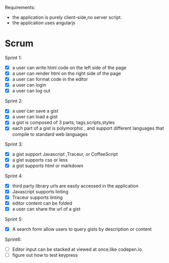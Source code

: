 Requirements:
- the application is purely client-side,no server script.
- the application uses angularjs

Scrum
=====

Sprint 1:

- [X] a user can write html code on the left side of the page
- [X] a user can render html on the right side of the page
- [X] a user can format code in the editor
- [X] a user can login
- [X] a user can log out

Sprint 2:

- [X] a user can save a gist
- [X] a user can load a gist
- [X] a gist is composed of 3 parts, tags,scripts,styles
- [X] each part of a gist is polymorphic , 
     and support different languages that compile to standard web languages

Sprint 3:

- [X] a gist support Javascript ,Traceur, or CoffeeScript
- [X] a gist supports css or less
- [X] a gist supports html or markdown

Sprint 4:

- [X] third party library urls are easily accessed in the application
- [X] Javascript supports linting
- [X] Traceur supports linting
- [X] editor content can be folded
- [X] a user can share the url of a gist

Sprint 5:

- [X] A search form allow users to query gists by description or content

Sprint6:

- [ ] Editor input can be stacked at viewed at once,like codepen.io
- [ ] figure out how to test keypress
